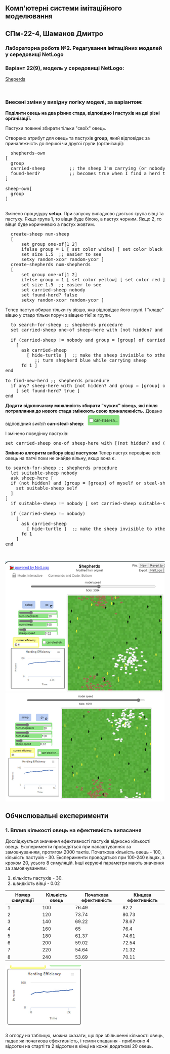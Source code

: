 ## Комп'ютерні системи імітаційного моделювання
## СПм-22-4, **Шаманов Дмитро**
### Лабораторна робота №**2**. Редагування імітаційних моделей у середовищі NetLogo


### Варіант 22(9), модель у середовищі NetLogo:
[Sheperds](http://www.netlogoweb.org/launch#http://www.netlogoweb.org/assets/modelslib/Sample%20Models/Biology/Shepherds.nlogo)

<br>

### Внесені зміни у вихідну логіку моделі, за варіантом:

**Поділити овець на два різних стада, відповідно і пастухів на дві різні організації.** 

Пастухи повинні збирати тільки "своїх" овець.

Створено атрибут для овець та пастухів **group**, який відповідає за приналежність до першої чи другої групи (організації):
<pre>
  shepherds-own
[
  group
  carried-sheep         ;; the sheep I'm carrying (or nobody if I'm not carrying in)
  found-herd?           ;; becomes true when I find a herd to drop it in
]

sheep-own[
  group
]

</pre>

Змінено процедуру **setup**. При запуску випадково дається група вівці та пастуху. Якщо група 1, то вівця буде білою, а пастух чорним. Якщо 2, то вівця буде коричневою а пастух жовтим.
<pre>
  create-sheep num-sheep
  [ 
      set group one-of[1 2]
      ifelse group = 1 [ set color white] [ set color black ]
      set size 1.5  ;; easier to see
      setxy random-xcor random-ycor ]
  create-shepherds num-shepherds
  [ 
      set group one-of[1 2]
      ifelse group = 1 [ set color yellow] [ set color red ]
      set size 1.5  ;; easier to see
      set carried-sheep nobody
      set found-herd? false
      setxy random-xcor random-ycor ]
</pre>

Тепер пастух обирає тільки ту вівцю, яка відповідає його групі. І "кладе" вівцю у стадо тільки поруч з вівцею тієї ж групи.
<pre>
  to search-for-sheep ;; shepherds procedure
  set carried-sheep one-of sheep-here with [not hidden? and group = [group] of myself]
 
  if (carried-sheep != nobody and group = [group] of carried-sheep)
    [
      ask carried-sheep
        [ hide-turtle ]  ;; make the sheep invisible to other shepherds
           ;; turn shepherd blue while carrying sheep
      fd 1 ]
end

to find-new-herd ;; shepherds procedure
  if any? sheep-here with [not hidden? and group = [group] of myself]
    [ set found-herd? true ]
end
</pre>
                  
**Додати відключаєму можливість збирати "чужих" вівець, які після потрапляння до нового стада змінюють свою приналежність.**
Додано відповідний *switch* **can-steal-sheep**:
![1](1.jpg)

І змінено поведінку пастухів:
<pre>
set carried-sheep one-of sheep-here with [(not hidden? and (group = [group] of myself or steal-sheep))]
</pre>



**Змінено алгоритм вибору вівці пастухом**
Тепер пастух перевіряє всіх овець на патчі поки не знайде вільну, якщо вона є.

  <pre>
to search-for-sheep ;; shepherds procedure
  let suitable-sheep nobody
  ask sheep-here [
  if (not hidden? and (group = [group] of myself or steal-sheep)) [
    set suitable-sheep self
  ]
]
  if suitable-sheep != nobody [ set carried-sheep suitable-sheep] 
 
  if (carried-sheep != nobody)
    [
      ask carried-sheep
        [ hide-turtle ]  ;; make the sheep invisible to other shepherds
      fd 1
    ]
end

  </pre>

![Робота моделі](2.jpg)
![Робота моделі](3.jpg)
<br>
  
## Обчислювальні експерименти
### 1. Вплив кількості овець на ефективність випасання
Досліджується значення ефективності пастухів відносно кількості овець. Експерименти проводяться при налаштуваннях за замовчуванням, протягом 2000 тактів. Початкова кількість овець - 100, кількість пастухів - 30. Експерименти проводяться при 100-240 вівцях, з кроком 20, усього 8 симуляцій. Інші керуючі параметри мають значення за замовчуванням:

1. кількість пастухів - 30.
2. швидкість вівці - 0.02

<table>
<thead>
<tr><th>Номер симуляції</th><th>Кількість овець</th><th>Початкова ефективність</th><th>Кінцева ефективність</th></tr>
</thead>
<tbody>
<tr><td>1</td><td>100</td><td>76.49</td><td>82.2</td></tr>
<tr><td>2</td><td>120</td><td>73.74</td><td>80.73</td></tr>
<tr><td>3</td><td>140</td><td>69.22</td><td>78.67</td></tr>
<tr><td>4</td><td>160</td><td>65</td><td>76.4</td></tr>
<tr><td>5</td><td>180</td><td>61.37</td><td>74.61</td></tr>
<tr><td>6</td><td>200</td><td>59.02</td><td>72.54</td></tr>
<tr><td>7</td><td>220</td><td>54.64</td><td>71.32</td></tr>
<tr><td>8</td><td>240</td><td>53.69</td><td>70.11</td></tr>
</tbody>
</table>

![4](4.jpg)

З огляду на таблицю, можна сказати, що при збільшенні кількості овець, падає як початкова ефективність, і темпи спадання - приблизно 4 відсотки на старті та 2 відсотки в кінці на кожні додаткові 20 овець.
